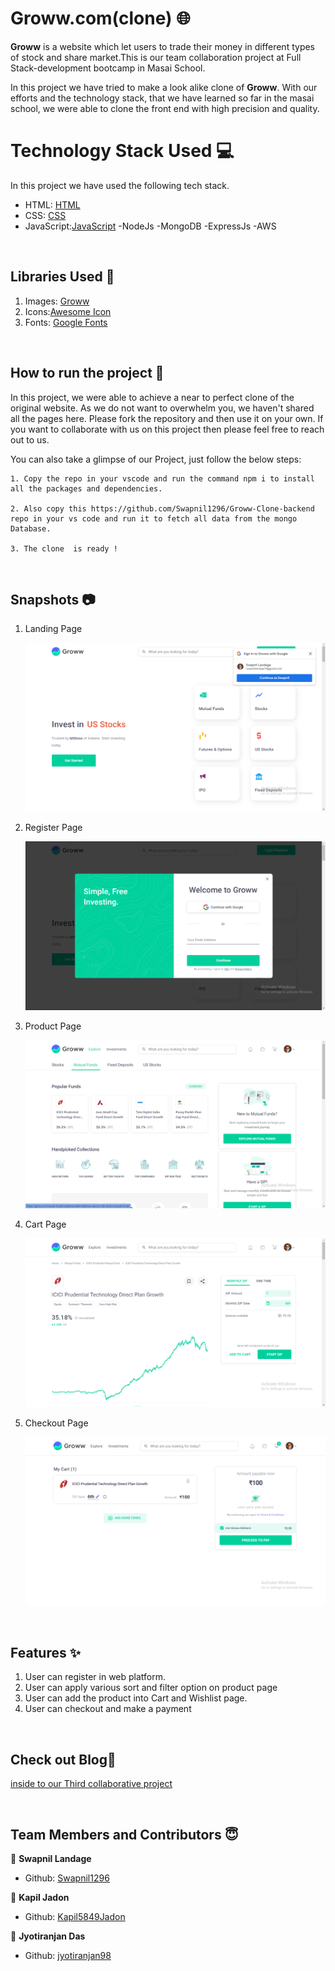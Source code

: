 # Groww.com(clone) 🌐

**Groww** is a website which let users to trade their money in different types of stock and share market.This is our team collaboration project at Full Stack-development bootcamp in Masai School.

In this project we have tried to make a look alike clone of **Groww**. With our efforts and the technology stack, that we have learned so far in the masai school, we were able to clone the front end with high precision and quality.

# Technology Stack Used 💻

In this project we have used the following tech stack.

- HTML: [HTML](https://developer.mozilla.org/en-US/docs/Web/HTML)
- CSS: [CSS](https://developer.mozilla.org/en-US/docs/Web/CSS)
- JavaScript:[JavaScript](https://developer.mozilla.org/en-US/docs/Web/JavaScript)
-NodeJs
-MongoDB
-ExpressJs
-AWS


<br>

## Libraries Used 🌟

1. Images: [Groww](https://Groww.com/)
2. Icons:[Awesome Icon](https://www.w3schools.com/icons/fontawesome5_intro.asp)
3. Fonts: [Google Fonts](https://fonts.google.com/)

<br>

## How to run the project 📑

In this project, we were able to achieve a near to perfect clone of the original website. As we do not want to overwhelm you, we haven't shared all the pages here. Please fork the repository and then use it on your own. If you want to collaborate with us on this project then please feel free to reach out to us.

You can also take a glimpse of our Project, just follow the below steps:

    1. Copy the repo in your vscode and run the command npm i to install all the packages and dependencies.

    2. Also copy this https://github.com/Swapnil1296/Groww-Clone-backend repo in your vs code and run it to fetch all data from the mongo Database.

    3. The clone  is ready !

<br>

## Snapshots 📷

1. Landing Page

   ![FoodXprs](/readmeimages/landingpage.png)

2. Register Page

   ![FoodXprs](/readmeimages/loginpage.png)

3. Product Page

   ![FoodXprs](/readmeimages/homepage.png)

4. Cart Page

   ![FoodXprs](/readmeimages/cartpage.png)

5. Checkout Page

   ![FoodXprs](/readmeimages/paymentpage.png)

<br>

## Features ✨

1. User can register in web platform.
2. User can apply various sort and filter option on product page
3. User can add the product into Cart and Wishlist page.
4. User can checkout and make a payment

<br>

## Check out Blog🎥

[inside to our Third collaborative project](https://medium.com/@jyoti.das955/the-project-of-groww-in-clone-1237031a8266)

<br>

## Team Members and Contributors 😇




👤 **Swapnil Landage**

- Github: [Swapnil1296](https://github.com/Swapnil1296)

👤 **Kapil Jadon**

- Github: [Kapil5849Jadon](https://github.com/Kapil5849Jadon)

👤 **Jyotiranjan Das**
- Github: [jyotiranjan98](https://github.com/jyotiranjan98)
